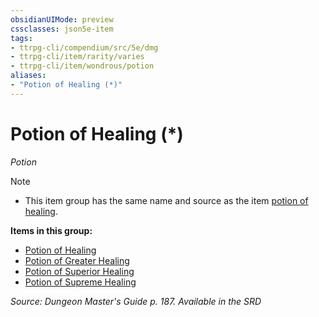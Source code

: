 ```yaml
---
obsidianUIMode: preview
cssclasses: json5e-item
tags:
- ttrpg-cli/compendium/src/5e/dmg
- ttrpg-cli/item/rarity/varies
- ttrpg-cli/item/wondrous/potion
aliases: 
- "Potion of Healing (*)"
---
```

# Potion of Healing (*)
*Potion*  



> [!note]
> * This item group has the same name and source as the item [potion of healing](/CLI/items/potion-of-healing.md).

**Items in this group:**

- [Potion of Healing](/CLI/items/potion-of-healing.md)
- [Potion of Greater Healing](/CLI/items/potion-of-greater-healing.md)
- [Potion of Superior Healing](/CLI/items/potion-of-superior-healing.md)
- [Potion of Supreme Healing](/CLI/items/potion-of-supreme-healing.md)

*Source: Dungeon Master's Guide p. 187. Available in the <span title='Systems Reference Document (5.1)'>SRD</span>*